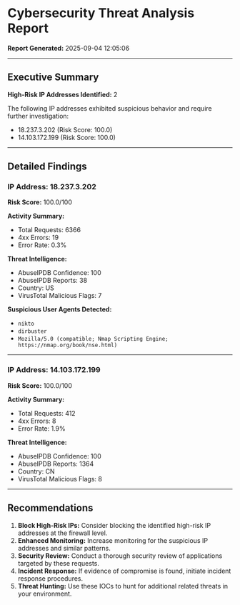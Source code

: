 # Cybersecurity Threat Analysis Report

**Report Generated:** 2025-09-04 12:05:06

---

## Executive Summary

**High-Risk IP Addresses Identified:** 2

The following IP addresses exhibited suspicious behavior and require further investigation:

- 18.237.3.202 (Risk Score: 100.0)
- 14.103.172.199 (Risk Score: 100.0)

---

## Detailed Findings

### IP Address: 18.237.3.202

**Risk Score:** 100.0/100

**Activity Summary:**
- Total Requests: 6366
- 4xx Errors: 19
- Error Rate: 0.3%

**Threat Intelligence:**
- AbuseIPDB Confidence: 100
- AbuseIPDB Reports: 38
- Country: US
- VirusTotal Malicious Flags: 7

**Suspicious User Agents Detected:**
- `nikto`
- `dirbuster`
- `Mozilla/5.0 (compatible; Nmap Scripting Engine; https://nmap.org/book/nse.html)`

---

### IP Address: 14.103.172.199

**Risk Score:** 100.0/100

**Activity Summary:**
- Total Requests: 412
- 4xx Errors: 8
- Error Rate: 1.9%

**Threat Intelligence:**
- AbuseIPDB Confidence: 100
- AbuseIPDB Reports: 1364
- Country: CN
- VirusTotal Malicious Flags: 8

---

## Recommendations

1. **Block High-Risk IPs:** Consider blocking the identified high-risk IP addresses at the firewall level.
2. **Enhanced Monitoring:** Increase monitoring for the suspicious IP addresses and similar patterns.
3. **Security Review:** Conduct a thorough security review of applications targeted by these requests.
4. **Incident Response:** If evidence of compromise is found, initiate incident response procedures.
5. **Threat Hunting:** Use these IOCs to hunt for additional related threats in your environment.
